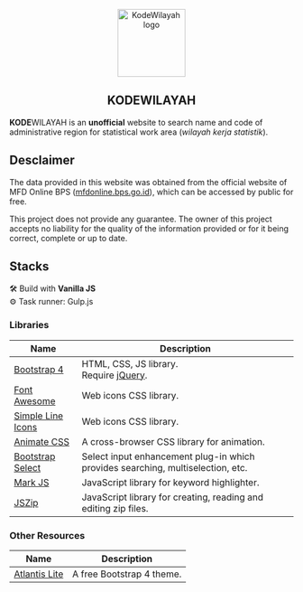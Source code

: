 <p align="center">
  <a href="https://afiiif.github.io/kode-wilayah/">
    <img src="https://afiiif.github.io/kode-wilayah/assets/img/kode-wilayah-icon.png" alt="KodeWilayah logo" height="120">
  </a>
</p>

<h2 align="center">KODEWILAYAH</h2>

**KODE**WILAYAH is an **unofficial** website to search name and code of administrative region for statistical work area (_wilayah kerja statistik_).

## Desclaimer
The data provided in this website was obtained from the official website of MFD Online BPS ([mfdonline.bps.go.id](https://mfdonline.bps.go.id/)), which can be accessed by public for free.

This project does not provide any guarantee. The owner of this project accepts no liability for the quality of the information provided or for it being correct, complete or up to date.

## Stacks
:hammer_and_wrench: Build with **Vanilla JS**  
:gear: Task runner: Gulp.js

### Libraries
| Name                                                                         | Description                                                                     |
| ---------------------------------------------------------------------------- | ------------------------------------------------------------------------------- |
| [Bootstrap 4](https://getbootstrap.com/)                                     | HTML, CSS, JS library.<br>Require [jQuery](https://api.jquery.com/).            |
| [Font Awesome](https://fontawesome.com/)                                     | Web icons CSS library.                                                          |
| [Simple Line Icons](https://simplelineicons.github.io/)                      | Web icons CSS library.                                                          |
| [Animate CSS](https://animate.style/)                                        | A cross-browser CSS library for animation.                                      |
| [Bootstrap Select](https://developer.snapappointments.com/bootstrap-select/) | Select input enhancement plug-in which provides searching, multiselection, etc. |
| [Mark JS](https://markjs.io/)                                                | JavaScript library for keyword highlighter.                                     |
| [JSZip](https://stuk.github.io/jszip/)                                       | JavaScript library for creating, reading and editing zip files.                 |

### Other Resources
| Name                                                        | Description               |
| ----------------------------------------------------------- | ------------------------- |
| [Atlantis Lite](https://github.com/themekita/Atlantis-Lite) | A free Bootstrap 4 theme. |
